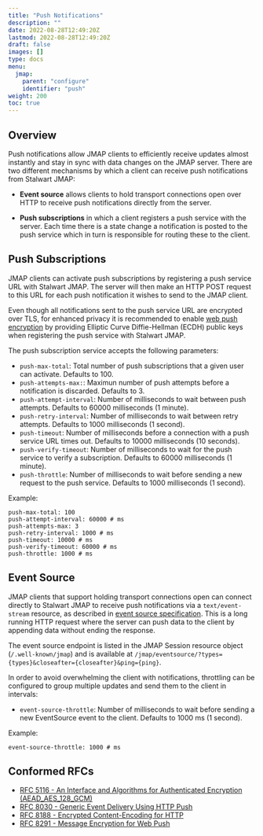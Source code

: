 ```yaml
---
title: "Push Notifications"
description: ""
date: 2022-08-28T12:49:20Z
lastmod: 2022-08-28T12:49:20Z
draft: false
images: []
type: docs
menu:
  jmap:
    parent: "configure"
    identifier: "push"
weight: 200
toc: true
---
```


## Overview

Push notifications allow JMAP clients to efficiently receive updates almost instantly
and stay in sync with data changes on the JMAP server.
There are two different mechanisms by which a client can receive push notifications
from Stalwart JMAP:

- __Event source__ allows clients to hold transport connections open over HTTP to receive 
  push notifications directly from the server.

- __Push subscriptions__ in which a client registers a push service with the server. Each time there
  is a state change a notification is posted to the push service which in turn is responsible 
  for routing these to the client.

## Push Subscriptions

JMAP clients can activate push subscriptions by registering a push service URL with Stalwart JMAP.
The server will then make an HTTP POST request to this URL for each push notification it wishes to 
send to the JMAP client.

Even though all notifications sent to the push service URL are encrypted over TLS, for enhanced privacy it is recommended
to enable [web push encryption](https://datatracker.ietf.org/doc/html/rfc8291) by providing Elliptic Curve Diffie-Hellman (ECDH) public keys when registering the push service
with Stalwart JMAP. 

The push subscription service accepts the following parameters:

- ``push-max-total``: Total number of push subscriptions that a given user can activate. Defaults to 100.
- ``push-attempts-max:``: Maximun number of push attempts before a notification is discarded. Defaults to 3.
- ``push-attempt-interval``: Number of milliseconds to wait between push attempts. Defaults to 60000 milliseconds (1 minute).
- ``push-retry-interval``: Number of milliseconds to wait between retry attempts. Defaults to 1000 milliseconds (1 second).
- ``push-timeout``: Number of milliseconds before a connection with a push service URL times out. Defaults to 10000 milliseconds (10 seconds).
- ``push-verify-timeout``: Number of milliseconds to wait for the push service to verify a subscription. Defaults to 60000 milliseconds (1 minute).
- ``push-throttle``: Number of milliseconds to wait before sending a new request to the push service. Defaults to 1000 milliseconds (1 second).

Example:

```
push-max-total: 100
push-attempt-interval: 60000 # ms
push-attempts-max: 3
push-retry-interval: 1000 # ms
push-timeout: 10000 # ms
push-verify-timeout: 60000 # ms
push-throttle: 1000 # ms

```

## Event Source

JMAP clients that support holding transport connections open can connect directly to Stalwart JMAP to receive 
push notifications via a ``text/event-stream`` resource, as described in [event source specification](https://html.spec.whatwg.org/multipage/server-sent-events.html#server-sent-events).
This is a long running HTTP request where the server can push data to the client by appending data without ending the response.

The event source endpoint is listed in the JMAP Session resource object (``/.well-known/jmap``) and is available at 
``/jmap/eventsource/?types={types}&closeafter={closeafter}&ping={ping}``.

In order to avoid overwhelming the client with notifications, throttling can be configured 
to group multiple updates and send them to the client in intervals:

- ``event-source-throttle``: Number of milliseconds to wait before sending a new EventSource event to the client. Defaults to 1000 ms (1 second).

Example:

```
event-source-throttle: 1000 # ms
```

## Conformed RFCs

- [RFC 5116 - An Interface and Algorithms for Authenticated Encryption (AEAD_AES_128_GCM)](https://datatracker.ietf.org/doc/html/rfc5116#section-5.1)
- [RFC 8030 - Generic Event Delivery Using HTTP Push](https://datatracker.ietf.org/doc/html/rfc8030)
- [RFC 8188 - Encrypted Content-Encoding for HTTP](https://datatracker.ietf.org/doc/html/rfc8188)
- [RFC 8291 - Message Encryption for Web Push](https://datatracker.ietf.org/doc/html/rfc8291)
